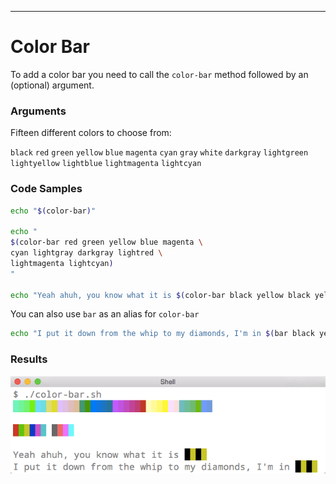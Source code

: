 <hr>
<a name="Color-Bar"></a>

# Color Bar

To add a color bar you need to call the `color-bar` method followed by an (optional) argument.

### Arguments

Fifteen different colors to choose from:

<code>black</code>
<code class="bg-color-box-red"         >red</code>
<code class="bg-color-box-green"       >green</code>
<code class="bg-color-box-yellow"      >yellow</code>
<code class="bg-color-box-blue"        >blue</code>
<code class="bg-color-box-magenta"     >magenta</code>
<code class="bg-color-box-cyan"       >cyan</code>
<code class="bg-color-box-gray"        >gray</code>
<code class="bg-color-box-white"       >white</code>
<code class="bg-color-box-darkgray"    >darkgray</code>
<code class="bg-color-box-lightgreen"  >lightgreen</code>
<code class="bg-color-box-lightyellow" >lightyellow</code>
<code class="bg-color-box-lightblue"   >lightblue</code>
<code class="bg-color-box-lightmagenta">lightmagenta</code>
<code class="bg-color-box-lightcyan"   >lightcyan</code>

### Code Samples

```bash
echo "$(color-bar)"

echo "
$(color-bar red green yellow blue magenta \
cyan lightgray darkgray lightred \
lightmagenta lightcyan)
"

echo "Yeah ahuh, you know what it is $(color-bar black yellow black yellow)"
```

You can also use `bar` as an alias for `color-bar`

```bash
echo "I put it down from the whip to my diamonds, I'm in $(bar black yellow black yellow)"
```

### Results
<center>
<img src="../public/images/color-bar-demo.png">
</center>

